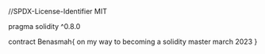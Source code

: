 //SPDX-License-Identifier MIT

pragma solidity ^0.8.0

contract Benasmah{
    on my way to becoming a solidity master march 2023
}